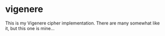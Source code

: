 # vigenere
This is my Vigenere cipher implementation. There are many somewhat like it, but this one is mine...

